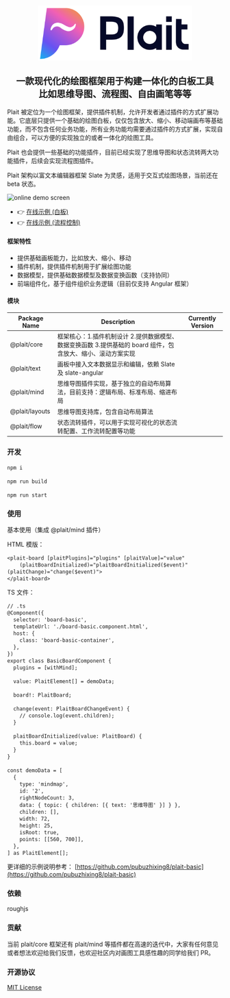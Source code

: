 <p align="center">
  <picture>
    <img src="https://github.com/worktile/plait/blob/develop/.docgeni/public/assets/plait-horizontal-logo.png?raw=true" width="360" alt="Plait logo and name" />
  </picture>
</p>

<div align="center">
  <h2>
    一款现代化的绘图框架用于构建一体化的白板工具 </br>
    比如思维导图、流程图、自由画笔等等
  </h3>
</div>


Plait 被定位为一个绘图框架，提供插件机制，允许开发者通过插件的方式扩展功能。它底层只提供一个基础的绘图白板，仅仅包含放大、缩小、移动端画布等基础功能，而不包含任何业务功能，所有业务功能均需要通过插件的方式扩展，实现自由组合，可以方便的实现独立的或者一体化的绘图工具。

Plait 也会提供一些基础的功能插件，目前已经实现了思维导图和状态流转两大功能插件，后续会实现流程图插件。

Plait 架构以富文本编辑器框架 Slate 为灵感，适用于交互式绘图场景，当前还在 beta 状态。

![online demo screen](https://github.com/worktile/plait/blob/develop/.docgeni/public/assets/screen-online-demo.png?raw=true)


- 👉 [在线示例 (白板)](https://plait-gamma.vercel.app)
- 👉 [在线示例 (流程控制)](https://plait-gamma.vercel.app/flow)


#### 框架特性

- 提供基础画板能力，比如放大、缩小、移动
- 插件机制，提供插件机制用于扩展绘图功能
- 数据模型，提供基础数据模型及数据变换函数（支持协同）
- 前端组件化，基于组件组织业务逻辑（目前仅支持 Angular 框架）




#### 模块

|Package Name|Description|Currently Version|
|---|---|---|
|@plait/core|框架核心：1.插件机制设计 2.提供数据模型、数据变换函数 3.提供基础的 board 组件，包含放大、缩小、滚动方案实现||
|@plait/text|画板中接入文本数据显示和编辑，依赖 Slate 及 slate-angular||
|@plait/mind|思维导图插件实现，基于独立的自动布局算法，目前支持：逻辑布局、标准布局、缩进布局||
|@plait/layouts|思维导图支持库，包含自动布局算法||
|@plait/flow|状态流转插件，可以用于实现可视化的状态流转配置、工作流转配置等功能||




### 开发

```
npm i

npm run build

npm run start
```



### 使用

基本使用（集成 @plait/mind 插件）

HTML 模版：

```
<plait-board [plaitPlugins]="plugins" [plaitValue]="value"
    (plaitBoardInitialized)="plaitBoardInitialized($event)" (plaitChange)="change($event)">
</plait-board>
```

TS 文件：

```
// .ts
@Component({
  selector: 'board-basic',
  templateUrl: './board-basic.component.html',
  host: {
    class: 'board-basic-container',
  },
})
export class BasicBoardComponent {
  plugins = [withMind];

  value: PlaitElement[] = demoData;

  board!: PlaitBoard;

  change(event: PlaitBoardChangeEvent) {
    // console.log(event.children);
  }

  plaitBoardInitialized(value: PlaitBoard) {
    this.board = value;
  }
}

const demoData = [
  {
    type: 'mindmap',
    id: '2',
    rightNodeCount: 3,
    data: { topic: { children: [{ text: '思维导图' }] } },
    children: [],
    width: 72,
    height: 25,
    isRoot: true,
    points: [[560, 700]],
  },
] as PlaitElement[];
```

更详细的示例说明参考：  [https://github.com/pubuzhixing8/plait-basic](https://github.com/pubuzhixing8/plait-basic)  



### 依赖

roughjs



### 贡献

当前 plait/core 框架还有 plait/mind 等插件都在高速的迭代中，大家有任何意见或者想法欢迎给我们反馈，也欢迎社区内对画图工具感性趣的同学给我们 PR。



### 开源协议

  [MIT License](https://github.com/worktile/slate-angular/blob/master/LICENSE)  



